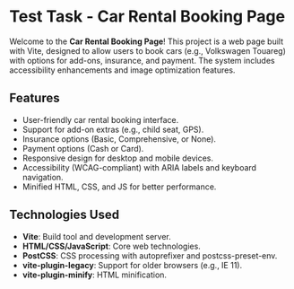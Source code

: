 # Test Task - Car Rental Booking Page

Welcome to the **Car Rental Booking Page**! This project is a web page built with Vite, designed to allow users to book cars (e.g., Volkswagen Touareg) with options for add-ons, insurance, and payment. The system includes accessibility enhancements and image optimization features.

## Features

- User-friendly car rental booking interface.
- Support for add-on extras (e.g., child seat, GPS).
- Insurance options (Basic, Comprehensive, or None).
- Payment options (Cash or Card).
- Responsive design for desktop and mobile devices.
- Accessibility (WCAG-compliant) with ARIA labels and keyboard navigation.
- Minified HTML, CSS, and JS for better performance.

## Technologies Used

- **Vite**: Build tool and development server.
- **HTML/CSS/JavaScript**: Core web technologies.
- **PostCSS**: CSS processing with autoprefixer and postcss-preset-env.
- **vite-plugin-legacy**: Support for older browsers (e.g., IE 11).
- **vite-plugin-minify**: HTML minification.
